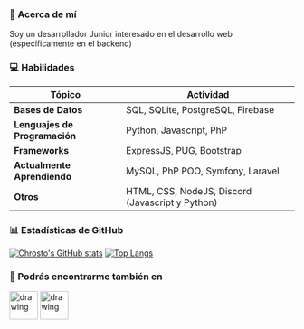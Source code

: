 ### 👔 Acerca de mí 
Soy un desarrollador Junior interesado en el desarrollo web (específicamente en el backend)

### 💻 Habilidades

| **Tópico** | **Actividad** |
| ------------- | ------------- |
| **Bases de Datos** | SQL, SQLite, PostgreSQL, Firebase |
| **Lenguajes de Programación** | Python, Javascript, PhP|
| **Frameworks** | ExpressJS, PUG, Bootstrap  |
| **Actualmente Aprendiendo** | MySQL, PhP POO, Symfony, Laravel  |
| **Otros** | HTML, CSS, NodeJS, Discord (Javascript y Python) |

### 📊 Estadísticas de GitHub
[![Chrosto's GitHub stats](https://github-readme-stats.vercel.app/api?username=consecutes&show_icons=true&theme=blueberry&count_private=true&hide=prs,issues&hide_border=true&locale=es)](https://github.com/anuraghazra/github-readme-stats)
[![Top Langs](https://github-readme-stats.vercel.app/api/top-langs/?username=consecutes&layout=compact&theme=blueberry&hide_border=true&locale=es&count_private=true)](https://github.com/anuraghazra/github-readme-stats)

### 👻 Podrás encontrarme también en

<a href="https://dev.to/consecutes" target="_blank"><img src="https://d2fltix0v2e0sb.cloudfront.net/dev-rainbow.png" alt="drawing" width="50"/></a>
<a href="https://instagram.com/c.nsecutes" target="_blank"><img src="https://iconape.com/wp-content/files/ak/70032/svg/instagram-2-1.svg" alt="drawing" width="50"/>
